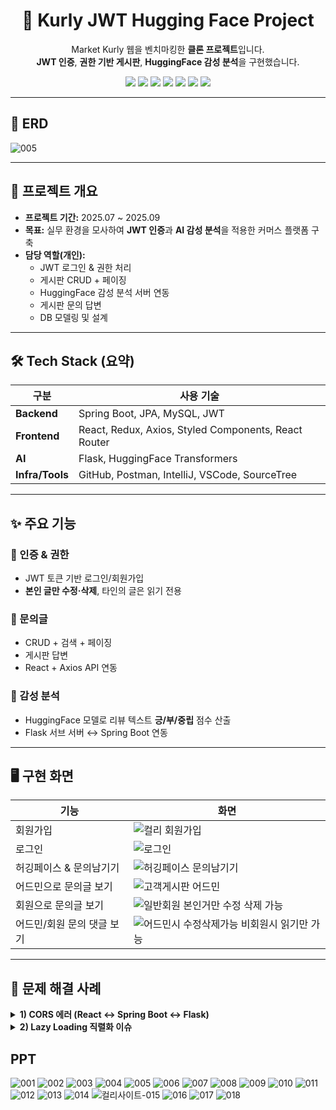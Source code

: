 <!-- 헤더: 타이틀 + 배지 (가운데 정렬) -->
<h1 align="center">🛒 Kurly JWT Hugging Face Project</h1>
<p align="center">
  Market Kurly 웹을 벤치마킹한 <b>클론 프로젝트</b>입니다.<br/>
  <b>JWT 인증</b>, <b>권한 기반 게시판</b>, <b>HuggingFace 감성 분석</b>을 구현했습니다.
</p>

<p align="center">
  <img src="https://img.shields.io/badge/Java-ED8B00?style=flat&logo=openjdk&logoColor=white"/>
  <img src="https://img.shields.io/badge/SpringBoot-6DB33F?style=flat&logo=springboot&logoColor=white"/>
  <img src="https://img.shields.io/badge/React-61DAFB?style=flat&logo=react&logoColor=black"/>
  <img src="https://img.shields.io/badge/MySQL-4479A1?style=flat&logo=mysql&logoColor=white"/>
  <img src="https://img.shields.io/badge/JWT-000000?style=flat&logo=jsonwebtokens&logoColor=white"/>
  <img src="https://img.shields.io/badge/HuggingFace-FFD21E?style=flat&logo=huggingface&logoColor=black"/>
  <img src="https://img.shields.io/badge/GitHub-181717?style=flat&logo=github&logoColor=white"/>
</p>

---

## 🔗 ERD
 ![005](https://github.com/user-attachments/assets/7841e313-231c-476b-ac83-59add53275f1)


---

## 📖 프로젝트 개요
- **프로젝트 기간:** 2025.07 ~ 2025.09  
- **목표:** 실무 환경을 모사하여 <b>JWT 인증</b>과 <b>AI 감성 분석</b>을 적용한 커머스 플랫폼 구축  
- **담당 역할(개인):**
  - JWT 로그인 & 권한 처리
  - 게시판 CRUD + 페이징
  - HuggingFace 감성 분석 서버 연동
  - 게시판 문의 답변
  - DB 모델링 및 설계

---

## 🛠 Tech Stack (요약)

| 구분        | 사용 기술 |
|-------------|-----------|
| **Backend** | Spring Boot, JPA, MySQL, JWT |
| **Frontend** | React, Redux, Axios, Styled Components, React Router |
| **AI** | Flask, HuggingFace Transformers |
| **Infra/Tools** | GitHub, Postman, IntelliJ, VSCode, SourceTree |

---

## ✨ 주요 기능
### 🔑 인증 & 권한
- JWT 토큰 기반 로그인/회원가입  
- **본인 글만 수정·삭제**, 타인의 글은 읽기 전용

### 📝 문의글
- CRUD + 검색 + 페이징
- 게시판 답변  
- React + Axios API 연동

### 🤖 감성 분석
- HuggingFace 모델로 리뷰 텍스트 **긍/부/중립** 점수 산출  
- Flask 서브 서버 ↔ Spring Boot 연동

---

## 🖥️ 구현 화면
| 기능 | 화면 |
|---|---|
| 회원가입 | ![컬리 회원가입](https://github.com/user-attachments/assets/68755205-7a02-4697-843e-97ffca98d267) |
| 로그인 | ![로그인](https://github.com/user-attachments/assets/56c1e4d9-f675-403a-90b6-a0635b606d3e) |
| 허깅페이스 & 문의남기기 | ![허깅페이스 문의남기기](https://github.com/user-attachments/assets/41fb0946-2f83-4710-87a1-58eec46ae1c3) |
| 어드민으로 문의글 보기 | ![고객게시판 어드민](https://github.com/user-attachments/assets/8276f1ba-86ca-4c8d-ab7b-f38af7eef61c) |
| 회원으로 문의글 보기 | ![일반회원 본인거만 수정 삭제 가능](https://github.com/user-attachments/assets/0956d301-1997-4b5a-9eda-fcff36fbdf6f) |
| 어드민/회원 문의 댓글 보기 | ![어드민시 수정삭제가능 비회원시 읽기만 가능](https://github.com/user-attachments/assets/66e840df-ef4f-4cce-8113-e02aab5c2057) |

---


## 🧩 문제 해결 사례

<details>
  <summary><b>1) CORS 에러 (React ↔ Spring Boot ↔ Flask)</b></summary><br>

**문제 상황**  
- React → Spring Boot, Spring Boot → Flask 요청 시 CORS 에러 발생  
- 브라우저에서 API 응답이 차단되어 데이터 교환 불가  

**해결 과정**  
- `CorsConfigurationSource`를 SecurityConfig에 등록  
- `allowedOrigins`, `allowedMethods`를 명확히 지정  
- OPTIONS 프리플라이트 요청까지 허용 처리  

**결과 및 학습점**  
- 3단 구조에서도 정상 통신 가능  
- 단순히 “CORS 허용”이 아니라, 보안과 편의를 모두 고려해야 함을 학습
</details>

<details>
  <summary><b>2) Lazy Loading 직렬화 이슈</b></summary><br>

**문제 상황**  
- `Board` 조회 시 `author` / `answer`가 `LazyInitializationException` 또는 `ByteBuddyInterceptor`로 직렬화 실패  
- 프론트로 JSON 응답이 내려가지 않음  

**해결 과정**  
- 상세 조회 시 Fetch Join(`findByIdWithAuthorAndAnswer`)으로 필요한 엔티티를 한 번에 로딩  
- 목록 조회는 DTO Projection(`BoardListItemResponse`)으로 변환해 Proxy 제거  

**결과 및 학습점**  
- 불필요한 Lazy Loading 문제 제거, API 안정화  
- “조회용 DTO 분리”가 유지보수와 성능에 필수적임을 체감
</details>




## PPT
![001](https://github.com/user-attachments/assets/d2b93927-3403-40f3-b5e2-671c2e52c22f)
![002](https://github.com/user-attachments/assets/e1705a8d-b064-4832-8ed4-0b0c8c4d108f)
![003](https://github.com/user-attachments/assets/89807741-8804-4356-a81d-fc7bc2139df7)
![004](https://github.com/user-attachments/assets/249de712-7b75-46bb-9b1b-d6b7667261fa)
![005](https://github.com/user-attachments/assets/033b3c63-ed04-496f-88b2-2a4df83252ef)
![006](https://github.com/user-attachments/assets/28a15f9a-6586-40cf-a7a8-099d9f43314a)
![007](https://github.com/user-attachments/assets/d0c48505-ee4f-490a-b966-372d7dce636b)
![008](https://github.com/user-attachments/assets/bca957bc-baa2-4d70-9b29-467585a99cf5)
![009](https://github.com/user-attachments/assets/7ccde844-54fb-4bf4-b1b4-0a88b1b1da6d)
![010](https://github.com/user-attachments/assets/4c61e995-7459-4f7b-abf7-dd4a754df4e3)
![011](https://github.com/user-attachments/assets/9770a8fe-c9ae-494f-b356-7ef41d94740c)
![012](https://github.com/user-attachments/assets/5711b433-ed5a-41ec-a0f5-3a60e27d2904)
![013](https://github.com/user-attachments/assets/8ac5c55a-733c-48ee-9326-e082e37582cf)
![014](https://github.com/user-attachments/assets/a8c99e6a-5626-42cd-8f38-1a288e0f599e)
![컬리사이트-015](https://github.com/user-attachments/assets/c79d7b3f-decc-47f4-93a3-936101f455bb)
![016](https://github.com/user-attachments/assets/86529541-1a8e-46e7-a6bc-230fb63ba905)
![017](https://github.com/user-attachments/assets/87eea1a6-8797-4ad9-b8e2-891b2a1aed9c)
![018](https://github.com/user-attachments/assets/0b8c590c-0c1b-4c3a-8b6f-3a7ddd3bffca)


